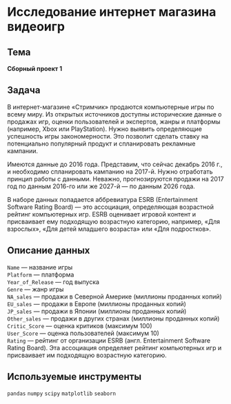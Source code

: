 # Исследование интернет магазина видеоигр

## Тема 

**Сборный проект 1**

## Задача

В интернет-магазине «Стримчик» продаются компьютерные игры по всему миру. Из открытых источников доступны исторические данные о продажах игр, оценки пользователей и экспертов, жанры и платформы (например, Xbox или PlayStation). Нужно выявить определяющие успешность игры закономерности. Это позволит сделать ставку на потенциально популярный продукт и спланировать рекламные кампании.

Имеются данные до 2016 года. Представим, что сейчас декабрь 2016 г., и необходимо спланировать кампанию на 2017-й. Нужно отработать принцип работы с данными. Неважно, прогнозируются продажи на 2017 год по данным 2016-го или же 2027-й — по данным 2026 года.

В наборе данных попадается аббревиатура ESRB (Entertainment Software Rating Board) — это ассоциация, определяющая возрастной рейтинг компьютерных игр. ESRB оценивает игровой контент и присваивает ему подходящую возрастную категорию, например, «Для взрослых», «Для детей младшего возраста» или «Для подростков».

## Описание данных

`Name` — название игры  
`Platform` — платформа  
`Year_of_Release` — год выпуска  
`Genre` — жанр игры  
`NA_sales` — продажи в Северной Америке (миллионы проданных копий)  
`EU_sales` — продажи в Европе (миллионы проданных копий)  
`JP_sales` — продажи в Японии (миллионы проданных копий)  
`Other_sales` — продажи в других странах (миллионы проданных копий)  
`Critic_Score` — оценка критиков (максимум 100)  
`User_Score` — оценка пользователей (максимум 10)  
`Rating` — рейтинг от организации ESRB (англ. Entertainment Software Rating Board). Эта ассоциация определяет рейтинг компьютерных игр и присваивает им подходящую возрастную категорию.

## Используемые инструменты
`pandas` `numpy` `scipy` `matplotlib` `seaborn` 
